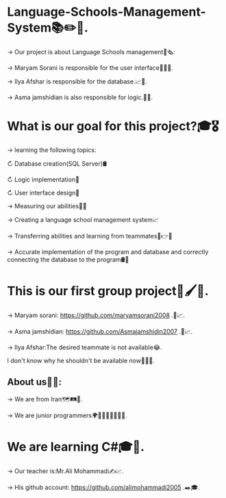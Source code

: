 # Language-Schools-Management-System📚✏️📑.

→ Our project is about Language Schools management📒🗞️:

→ Maryam Sorani is responsible for the user interface🙇‍♀️🤳.

→ Ilya Afshar is responsible for the database.📈💾.

→  Asma jamshidian is also responsible for logic.🤔🧠.


# What is our goal for this project?🎓🎖️

→ learning the following topics:

↻ Database creation(SQL Server)🛢️

↻ Logic implementation🧠

↻ User interface design🤳

→ Measuring our abilities🤏💪

→ Creating a language school management system📈

→ Transferring abilities and learning from teammates🧠👉🧠

→ Accurate implementation of the program and database and correctly connecting the database to the program🛢️📲


# This is our first group project💎🖌️👥.

→ Maryam sorani: https://github.com/maryamsorani2008 .👥📈.

→ Asma jamshidian: https://github.com/Asmajamshidin2007 .👥📈.

→ Ilya Afshar:The desired teammate is not available😂.
 
 I don't know why he shouldn't be available now🤵‍♂️🤔.



## About us👥🤔:

→ We are from Iran🗺️🛤️🧭.

→ We are junior programmers🌍👻🤵‍♀️🤵‍♂️🤵‍♀️.



 # We are learning C#🎓📒.

→ Our teacher is:Mr.Ali Mohammadi✍️📈.

→ His github account: https://github.com/alimohammadi2005 .✒️🎓.

 


